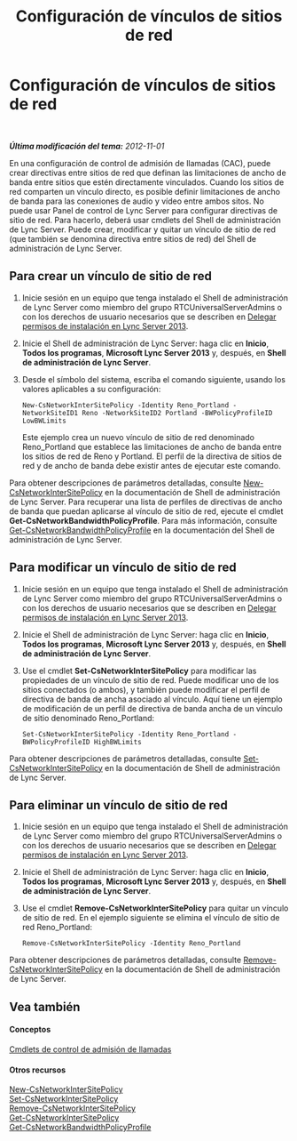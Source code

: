 ﻿---
title: Configuración de vínculos de sitios de red
TOCTitle: Configuración de vínculos de sitios de red
ms:assetid: 7e9147ae-e727-46c8-8c1a-6c13201f09be
ms:mtpsurl: https://technet.microsoft.com/es-es/library/Gg521023(v=OCS.15)
ms:contentKeyID: 48275807
ms.date: 01/07/2017
mtps_version: v=OCS.15
ms.translationtype: HT
---

# Configuración de vínculos de sitios de red

 

_**Última modificación del tema:** 2012-11-01_

En una configuración de control de admisión de llamadas (CAC), puede crear directivas entre sitios de red que definan las limitaciones de ancho de banda entre sitios que estén directamente vinculados. Cuando los sitios de red comparten un vínculo directo, es posible definir limitaciones de ancho de banda para las conexiones de audio y vídeo entre ambos sitos. No puede usar Panel de control de Lync Server para configurar directivas de sitio de red. Para hacerlo, deberá usar cmdlets del Shell de administración de Lync Server. Puede crear, modificar y quitar un vínculo de sitio de red (que también se denomina directiva entre sitios de red) del Shell de administración de Lync Server.

## Para crear un vínculo de sitio de red

1.  Inicie sesión en un equipo que tenga instalado el Shell de administración de Lync Server como miembro del grupo RTCUniversalServerAdmins o con los derechos de usuario necesarios que se describen en [Delegar permisos de instalación en Lync Server 2013](lync-server-2013-delegate-setup-permissions.md).

2.  Inicie el Shell de administración de Lync Server: haga clic en **Inicio**, **Todos los programas**, **Microsoft Lync Server 2013** y, después, en **Shell de administración de Lync Server**.

3.  Desde el símbolo del sistema, escriba el comando siguiente, usando los valores aplicables a su configuración:
    
        New-CsNetworkInterSitePolicy -Identity Reno_Portland -NetworkSiteID1 Reno -NetworkSiteID2 Portland -BWPolicyProfileID LowBWLimits
    
    Este ejemplo crea un nuevo vínculo de sitio de red denominado Reno\_Portland que establece las limitaciones de ancho de banda entre los sitios de red de Reno y Portland. El perfil de la directiva de sitios de red y de ancho de banda debe existir antes de ejecutar este comando.

Para obtener descripciones de parámetros detalladas, consulte [New-CsNetworkInterSitePolicy](new-csnetworkintersitepolicy.md) en la documentación de Shell de administración de Lync Server. Para recuperar una lista de perfiles de directivas de ancho de banda que puedan aplicarse al vínculo de sitio de red, ejecute el cmdlet **Get-CsNetworkBandwidthPolicyProfile**. Para más información, consulte [Get-CsNetworkBandwidthPolicyProfile](https://docs.microsoft.com/en-us/powershell/module/skype/Get-CsNetworkBandwidthPolicyProfile) en la documentación del Shell de administración de Lync Server.

## Para modificar un vínculo de sitio de red

1.  Inicie sesión en un equipo que tenga instalado el Shell de administración de Lync Server como miembro del grupo RTCUniversalServerAdmins o con los derechos de usuario necesarios que se describen en [Delegar permisos de instalación en Lync Server 2013](lync-server-2013-delegate-setup-permissions.md).

2.  Inicie el Shell de administración de Lync Server: haga clic en **Inicio**, **Todos los programas**, **Microsoft Lync Server 2013** y, después, en **Shell de administración de Lync Server**.

3.  Use el cmdlet **Set-CsNetworkInterSitePolicy** para modificar las propiedades de un vínculo de sitio de red. Puede modificar uno de los sitios conectados (o ambos), y también puede modificar el perfil de directiva de banda de ancha asociado al vínculo. Aquí tiene un ejemplo de modificación de un perfil de directiva de banda ancha de un vínculo de sitio denominado Reno\_Portland:
    
        Set-CsNetworkInterSitePolicy -Identity Reno_Portland -BWPolicyProfileID HighBWLimits

Para obtener descripciones de parámetros detalladas, consulte [Set-CsNetworkInterSitePolicy](set-csnetworkintersitepolicy.md) en la documentación de Shell de administración de Lync Server.

## Para eliminar un vínculo de sitio de red

1.  Inicie sesión en un equipo que tenga instalado el Shell de administración de Lync Server como miembro del grupo RTCUniversalServerAdmins o con los derechos de usuario necesarios que se describen en [Delegar permisos de instalación en Lync Server 2013](lync-server-2013-delegate-setup-permissions.md).

2.  Inicie el Shell de administración de Lync Server: haga clic en **Inicio**, **Todos los programas**, **Microsoft Lync Server 2013** y, después, en **Shell de administración de Lync Server**.

3.  Use el cmdlet **Remove-CsNetworkInterSitePolicy** para quitar un vínculo de sitio de red. En el ejemplo siguiente se elimina el vínculo de sitio de red Reno\_Portland:
    
        Remove-CsNetworkInterSitePolicy -Identity Reno_Portland

Para obtener descripciones de parámetros detalladas, consulte [Remove-CsNetworkInterSitePolicy](remove-csnetworkintersitepolicy.md) en la documentación de Shell de administración de Lync Server.

## Vea también

#### Conceptos

[Cmdlets de control de admisión de llamadas](lync-server-2013-call-admission-control-cmdlets.md)  

#### Otros recursos

[New-CsNetworkInterSitePolicy](new-csnetworkintersitepolicy.md)  
[Set-CsNetworkInterSitePolicy](set-csnetworkintersitepolicy.md)  
[Remove-CsNetworkInterSitePolicy](remove-csnetworkintersitepolicy.md)  
[Get-CsNetworkInterSitePolicy](get-csnetworkintersitepolicy.md)  
[Get-CsNetworkBandwidthPolicyProfile](https://docs.microsoft.com/en-us/powershell/module/skype/Get-CsNetworkBandwidthPolicyProfile)

